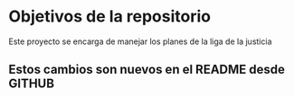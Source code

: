 # Objetivos de la repositorio

Este proyecto se encarga de manejar los planes de la liga de la justicia

## Estos cambios son nuevos en el README desde GITHUB
